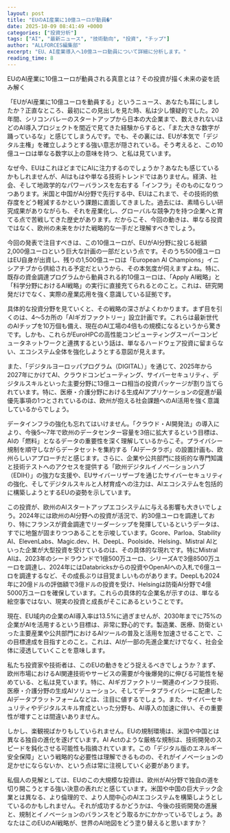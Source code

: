 ```yaml
---
layout: post
title: "EUのAI産業に10億ユーロが動員�"
date: 2025-10-09 08:41:49 +0000
categories: ["投資分析"]
tags: ["AI", "最新ニュース", "技術動向", "投資", "チップ"]
author: "ALLFORCES編集部"
excerpt: "EU、AI産業導入へ10億ユーロ動員について詳細に分析します。"
reading_time: 8
---
```


EUのAI産業に10億ユーロが動員される真意とは？その投資が描く未来の姿を読み解く

「EUがAI産業に10億ユーロを動員する」というニュース、あなたも耳にしましたか？正直なところ、最初にこの見出しを見た時、私は少し懐疑的でした。20年間、シリコンバレーのスタートアップから日本の大企業まで、数えきれないほどのAI導入プロジェクトを間近で見てきた経験からすると、「また大きな数字が踊っているな」と感じてしまうんです。でも、その裏には、EUが本気で「デジタル主権」を確立しようとする強い意志が隠されている。そう考えると、この10億ユーロは単なる数字以上の意味を持つ、と私は見ています。

なぜ今、EUはこれほどまでにAIに注力するのでしょうか？あなたも感じているかもしれませんが、AIはもはや単なる技術トレンドではありません。経済、社会、そして地政学的なパワーバランスを左右する「インフラ」そのものになりつつあります。米国と中国がAI分野で先行する中、EUはこれまで、その技術的依存度をどう軽減するかという課題に直面してきました。過去には、素晴らしい研究成果がありながらも、それを産業化し、グローバルな競争力を持つ企業へと育てる点で苦戦してきた歴史があります。だからこそ、今回の動きは、単なる投資ではなく、欧州の未来をかけた戦略的な一手だと理解すべきでしょう。

今回の発表で注目すべきは、この10億ユーロが、EUがAI分野に投じる総額2,000億ユーロという巨大な計画の一部だという点です。そのうち500億ユーロはEU自身が出資し、残りの1,500億ユーロは「European AI Champions」イニシアチブから供給される予定だというから、その本気度が伺えますよね。特に、既存の資金調達プログラムから動員される約10億ユーロは、「Apply AI戦略」と「科学分野におけるAI戦略」の実行に直接充てられるとのこと。これは、研究開発だけでなく、実際の産業応用を強く意識している証拠です。

具体的な投資分野を見ていくと、その戦略の深さがよくわかります。まず目を引くのは、4〜5カ所の「AIギガファクトリー」設立計画です。これらは最新世代のAIチップを10万個も備え、現在のAI工場の4倍もの規模になるというから驚きです。しかも、これらがEuroHPCの高性能コンピューティングスーパーコンピュータネットワークと連携するという話は、単なるハードウェア投資に留まらない、エコシステム全体を強化しようとする意図が見えます。

また、「デジタルヨーロッパプログラム（DIGITAL）」を通じて、2025年から2027年にかけてAI、クラウドコンピューティング、サイバーセキュリティ、デジタルスキルといった主要分野に13億ユーロ相当の投資パッケージが割り当てられています。特に、医療・介護分野における生成AIアプリケーションの促進が最優先事項の1つとされているのは、欧州が抱える社会課題へのAI活用を強く意識しているからでしょう。

データインフラの強化も忘れてはいけません。「クラウド・AI開発法」の導入により、今後5〜7年で欧州のデータセンター容量を3倍に拡大するという目標は、AIの「燃料」となるデータの重要性を深く理解しているからこそ。プライバシー規制を順守しながらデータセットを集約する「AIデータラボ」の設置計画も、欧州らしいアプローチだと感じます。さらに、企業や公共部門に技術的な専門知識と技術テストへのアクセスを提供する「欧州デジタルイノベーションハブ（EDIH）」の強力な支援や、EUサイバーリザーブを通じたサイバーセキュリティの強化、そしてデジタルスキルと人材育成への注力は、AIエコシステムを包括的に構築しようとするEUの姿勢を示しています。

この投資が、欧州のAIスタートアップエコシステムに与える影響も大きいでしょう。2024年には欧州のAI分野への投資が活況で、約30億ユーロを調達しており、特にフランスが資金調達でリーダーシップを発揮しているというデータは、すでに地盤が固まりつつあることを示唆しています。Gcore、Parloa、Stability AI、ElevenLabs、Magic.dev、H、DeepL、Poolside、Helsing、Mistral AIといった企業が大型投資を受けているのは、その具体的な現れです。特にMistral AIは、2023年のシードラウンドで1億500万ユーロ、シリーズAで3億8500万ユーロを調達し、2024年にはDatabricksからの投資やOpenAIへの入札で6億ユーロを調達するなど、その成長ぶりは目覚ましいものがあります。DeepLも2024年に20億ドルの評価額で3億ドルの投資を受け、Helsingは防衛AI分野で4億5000万ユーロを確保しています。これらの具体的な企業名が示すのは、単なる絵空事ではない、現実の投資と成長がそこにあるということです。

現在、EU域内の企業のAI導入率は13.5%に過ぎませんが、2030年までに75%の企業がAIを活用するという目標は、非常に野心的です。製造業、医療、防衛といった主要産業や公共部門におけるAIツールの普及と活用を加速させることで、この目標達成を目指すとのこと。これは、AIが一部の先進企業だけでなく、社会全体に浸透していくことを意味します。

私たち投資家や技術者は、このEUの動きをどう捉えるべきでしょうか？まず、欧州市場におけるAI関連技術やサービスの需要が今後爆発的に伸びる可能性を秘めている、と私は見ています。特に、AIギガファクトリー関連のインフラ技術、医療・介護分野の生成AIソリューション、そしてデータプライバシーに配慮したAIデータプラットフォームなどは、注目に値するでしょう。また、サイバーセキュリティやデジタルスキル育成といった分野も、AI導入の加速に伴い、その重要性が増すことは間違いありません。

しかし、楽観視ばかりもしていられません。EUの規制環境は、米国や中国とは異なる独自の進化を遂げています。AI Actのような厳格な規制は、技術開発のスピードを鈍化させる可能性も指摘されています。この「デジタル版のエネルギー安全保障」という戦略的な必要性は理解できるものの、それがイノベーションの足かせにならないか、という点は常に注視していく必要があります。

私個人の見解としては、EUのこの大規模な投資は、欧州がAI分野で独自の道を切り開こうとする強い決意の表れだと感じています。米国や中国の巨大テック企業とは異なる、より倫理的で、より人間中心のAIエコシステムを構築しようとしているのかもしれません。それが成功するかどうかは、今後の技術開発の進展と、規制とイノベーションのバランスをどう取るかにかかっているでしょう。あなたはこのEUのAI戦略が、世界のAI地図をどう塗り替えると思いますか？


